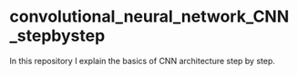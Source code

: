 # convolutional_neural_network_CNN_stepbystep
 In this repository I explain the basics of CNN architecture step by step.

